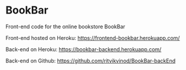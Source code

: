 # BookBar
Front-end code for the online bookstore BookBar

Front-end hosted on Heroku: https://frontend-bookbar.herokuapp.com/


Back-end on Heroku: https://bookbar-backend.herokuapp.com/ 

Back-end on Github: https://github.com/ritvikvinod/BookBar-backEnd 

